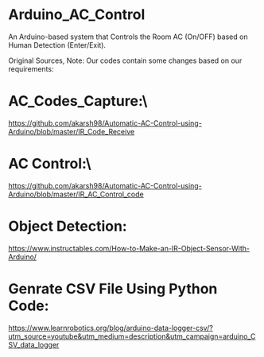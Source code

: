 # Arduino_AC_Control
An Arduino-based system that Controls the Room AC (On/OFF) based on Human Detection (Enter/Exit).


Original Sources, Note: Our codes contain some changes based on our requirements:
# AC_Codes_Capture:\\
https://github.com/akarsh98/Automatic-AC-Control-using-Arduino/blob/master/IR_Code_Receive
# AC Control:\\
https://github.com/akarsh98/Automatic-AC-Control-using-Arduino/blob/master/IR_AC_Control_code
# Object Detection:
https://www.instructables.com/How-to-Make-an-IR-Object-Sensor-With-Arduino/
# Genrate CSV File Using Python Code:
https://www.learnrobotics.org/blog/arduino-data-logger-csv/?utm_source=youtube&utm_medium=description&utm_campaign=arduino_CSV_data_logger

